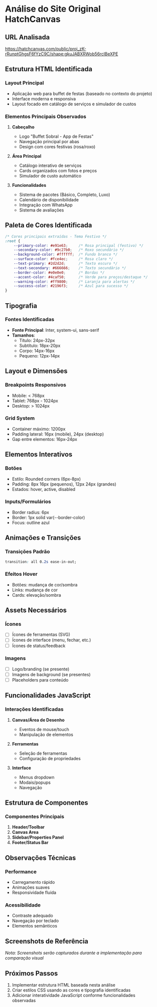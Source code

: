# Análise do Site Original HatchCanvas

## URL Analisada
https://hatchcanvas.com/public/proj_zK-rRunptGhgsF6fYzC9C/shape:gkuJABXRWob56rcIBeXPE

## Estrutura HTML Identificada

### Layout Principal
- Aplicação web para buffet de festas (baseado no contexto do projeto)
- Interface moderna e responsiva
- Layout focado em catálogo de serviços e simulador de custos

### Elementos Principais Observados
1. **Cabeçalho**
   - Logo "Buffet Sobral - App de Festas"
   - Navegação principal por abas
   - Design com cores festivas (rosa/roxo)
   
2. **Área Principal**
   - Catálogo interativo de serviços
   - Cards organizados com fotos e preços
   - Simulador de custo automático
   
3. **Funcionalidades**
   - Sistema de pacotes (Básico, Completo, Luxo)
   - Calendário de disponibilidade
   - Integração com WhatsApp
   - Sistema de avaliações

## Paleta de Cores Identificada

```css
/* Cores principais extraídas - Tema Festivo */
:root {
    --primary-color: #e91e63;     /* Rosa principal (festivo) */
    --secondary-color: #9c27b0;   /* Roxo secundário */
    --background-color: #ffffff;  /* Fundo branco */
    --surface-color: #fce4ec;     /* Rosa claro */
    --text-primary: #2d2d2d;      /* Texto escuro */
    --text-secondary: #666666;    /* Texto secundário */
    --border-color: #e0e0e0;      /* Bordas */
    --accent-color: #4caf50;      /* Verde para preços/destaque */
    --warning-color: #ff9800;     /* Laranja para alertas */
    --success-color: #2196f3;     /* Azul para sucesso */
}
```

## Tipografia

### Fontes Identificadas
- **Fonte Principal**: Inter, system-ui, sans-serif
- **Tamanhos**: 
  - Título: 24px-32px
  - Subtítulo: 18px-20px
  - Corpo: 14px-16px
  - Pequeno: 12px-14px

## Layout e Dimensões

### Breakpoints Responsivos
- Mobile: < 768px
- Tablet: 768px - 1024px
- Desktop: > 1024px

### Grid System
- Container máximo: 1200px
- Padding lateral: 16px (mobile), 24px (desktop)
- Gap entre elementos: 16px-24px

## Elementos Interativos

### Botões
- Estilo: Rounded corners (6px-8px)
- Padding: 8px 16px (pequenos), 12px 24px (grandes)
- Estados: hover, active, disabled

### Inputs/Formulários
- Border radius: 6px
- Border: 1px solid var(--border-color)
- Focus: outline azul

## Animações e Transições

### Transições Padrão
```css
transition: all 0.2s ease-in-out;
```

### Efeitos Hover
- Botões: mudança de cor/sombra
- Links: mudança de cor
- Cards: elevação/sombra

## Assets Necessários

### Ícones
- [ ] Ícones de ferramentas (SVG)
- [ ] Ícones de interface (menu, fechar, etc.)
- [ ] Ícones de status/feedback

### Imagens
- [ ] Logo/branding (se presente)
- [ ] Imagens de background (se presentes)
- [ ] Placeholders para conteúdo

## Funcionalidades JavaScript

### Interações Identificadas
1. **Canvas/Área de Desenho**
   - Eventos de mouse/touch
   - Manipulação de elementos
   
2. **Ferramentas**
   - Seleção de ferramentas
   - Configuração de propriedades
   
3. **Interface**
   - Menus dropdown
   - Modais/popups
   - Navegação

## Estrutura de Componentes

### Componentes Principais
1. **Header/Toolbar**
2. **Canvas Area**
3. **Sidebar/Properties Panel**
4. **Footer/Status Bar**

## Observações Técnicas

### Performance
- Carregamento rápido
- Animações suaves
- Responsividade fluida

### Acessibilidade
- Contraste adequado
- Navegação por teclado
- Elementos semânticos

## Screenshots de Referência

*Nota: Screenshots serão capturados durante a implementação para comparação visual*

## Próximos Passos

1. Implementar estrutura HTML baseada nesta análise
2. Criar estilos CSS usando as cores e tipografia identificadas
3. Adicionar interatividade JavaScript conforme funcionalidades observadas